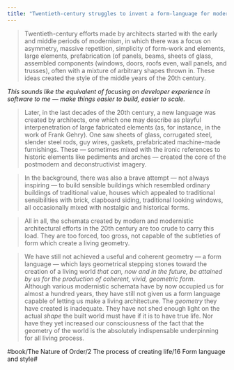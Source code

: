 ```yaml
---
title: "Twentieth-century struggles to invent a form-language for modern architecture"
---
```


> Twentieth-century efforts made by architects started with the early and middle periods of modernism, in which there was a focus on asymmetry, massive repetition, simplicity of form-work and elements, large elements, prefabrication (of panels, beams, sheets of glass, assembled components (windows, doors, roofs even, wall panels, and trusses), often with a mixture of arbitrary shapes thrown in. These ideas created the style of the middle years of the 20th century.  

*This sounds like the equivalent of focusing on developer experience in software to me — make things easier to build, easier to scale.*

> Later, in the last decades of the 20th century, a new language was created by architects, one which one may describe as playful interpenetration of large fabricated elements (as, for instance, in the work of Frank Gehry). One saw sheets of glass, corrugated steel, slender steel rods, guy wires, gaskets, prefabricated machine-made furnishings. These — sometimes mixed with the ironic references to historic elements like pediments and arches — created the core of the postmodern and deconstructivist imagery.  

> In the background, there was also a brave attempt — not always inspiring — to build sensible buildings which resembled ordinary buildings of traditional value, houses which appealed to traditional sensibilities with brick, clapboard siding, traditional looking windows, all occasionally mixed with nostalgic and historical forms.  

> All in all, the schemata created by modern and modernistic architectural efforts in the 20th century are too crude to carry this load. They are too forced, too gross, not capable of the subtleties of form which create a living geometry.  

> We have still not achieved a useful and coherent geometry — a form language — which lays geometrical stepping stones toward the creation of a living world *that can, now and in the future, be attained by us for the production of coherent, vivid, geometric form*.  
> Although various modernistic schemata have by now occupied us for almost a hundred years, they have still not given us a form language capable of letting us make a living architecture. The *geometry* they have created is inadequate. They have not shed enough light on the actual *shape* the built world must have if it is to have true life. Nor have they yet increased our consciousness of the fact that the geometry of the world is the absolutely indispensable underpinning for all living process.  

#book/The Nature of Order/2 The process of creating life/16 Form language and style#